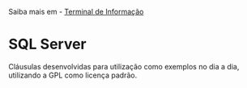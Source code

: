 Saiba mais em - [Terminal de Informação](http://terminaldeinformacao.com)

# SQL Server
Cláusulas desenvolvidas para utilização como exemplos no dia a dia, utilizando a GPL como licença padrão.
	
